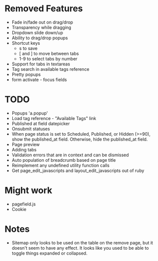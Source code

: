 Removed Features
===============

* Fade in/fade out on drag/drop
* Transparency while dragging
* Dropdown slide down/up
* Ability to drag/drop popups
* Shortcut keys
  * s to save
  * [ and ] to move between tabs
  * 1-9 to select tabs by number
* Support for tabs in textareas
* Tag search in available tags reference
* Pretty popups
* form activate - focus fields

TODO
====

* Popups 'a.popup'
* Load tag reference - "Available Tags" link
* Published at field datepicker
* Onsubmit statuses
* When page status is set to Scheduled, Published, or Hidden (>=90), show the published_at field. Otherwise, hide the published_at field.
* Page preview
* Adding tabs
* Validation errors that are in context and can be dismissed
* Auto population of breadcrumb based on page title
* Reimplement any undefined utility function calls
* Get page_edit_javascripts and layout_edit_javascripts out of ruby

Might work
==========

* pagefield.js
* Cookie

Notes
=====

* Sitemap only looks to be used on the table on the remove page, but it doesn't seem to have any effect. It looks like you used to be able to toggle things expanded or collapsed.
